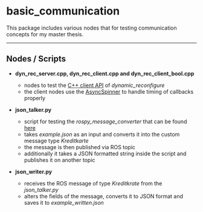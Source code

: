 # basic_communication

This package includes various nodes that for testing communication concepts for my master thesis.

---

## Nodes / Scripts

- **dyn_rec_server.cpp, dyn_rec_client.cpp and dyn_rec_client_bool.cpp**
  - nodes to test the [C++ client API](https://github.com/ros/dynamic_reconfigure/blob/melodic-devel/include/dynamic_reconfigure/client.h) of *dynamic_reconfigure*
  - the client nodes use the [AsyncSpinner](https://roboticsbackend.com/ros-asyncspinner-example/) to handle timing of callbacks properly

- **json_talker.py**
  - script for testing the *rospy_message_converter* that can be found [here](https://github.com/uos/rospy_message_converter)
  - takes *example.json* as an input and converts it into the custom message type *Kreditkarte*
  - the message is then published via ROS topic
  - additionally it takes a JSON formatted string inside the script and publishes it on another topic

- **json_writer.py**
  - receives the ROS message of type *Kreditkrate* from the *json_talker.py*
  - alters the fields of the message, converts it to JSON format and saves it to *example_written.json* 
